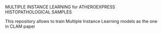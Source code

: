 MULTIPLE INSTANCE LEARNING for ATHEROEXPRESS HISTOPATHOLOGICAL SAMPLES

This repository allows to train Multiple Instance Learning models as the one in CLAM paper


